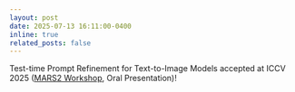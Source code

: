 ```yaml
---
layout: post
date: 2025-07-13 16:11:00-0400
inline: true
related_posts: false
---
```


Test-time Prompt Refinement for Text-to-Image Models accepted at ICCV 2025 ([MARS2 Workshop](https://2coool.net/), Oral Presentation)!
